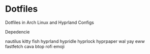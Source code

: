 # Dotfiles
Dotfiles in Arch Linux and Hyprland Configs

Depedencie

nautilus
kitty
fish
hyprland
hypridle
hyprlock
hyprpaper
wal
yay
eww
fastfetch
cava
btop
rofi emoji


